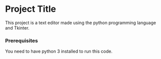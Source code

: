 # Project Title

This project is a text editor made using the python programming language and Tkinter. 


### Prerequisites

You need to have python 3 installed to run this code. 

